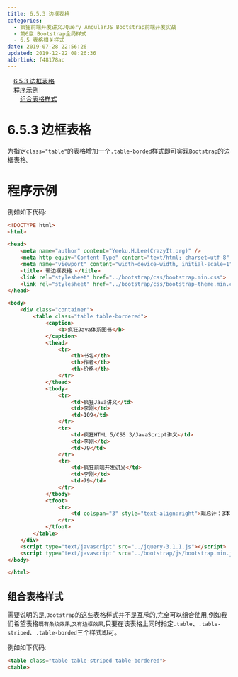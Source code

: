 ```yaml
---
title: 6.5.3 边框表格
categories: 
  - 疯狂前端开发讲义JQuery AngularJS Bootstrap前端开发实战
  - 第6章 Bootstrap全局样式
  - 6.5 表格相关样式
date: 2019-07-28 22:56:26
updated: 2019-12-22 08:26:36
abbrlink: f48178ac
---
```

<div id='my_toc'><a href="/JavaReadingNotes/f48178ac/#6-5-3-边框表格" class="header_1">6.5.3 边框表格</a><br><a href="/JavaReadingNotes/f48178ac/#程序示例" class="header_1">程序示例</a><br><a href="/JavaReadingNotes/f48178ac/#组合表格样式" class="header_2">组合表格样式</a><br></div>
<style>.header_1{margin-left: 1em;}.header_2{margin-left: 2em;}.header_3{margin-left: 3em;}.header_4{margin-left: 4em;}.header_5{margin-left: 5em;}.header_6{margin-left: 6em;}</style>
<!--more-->
<script>if (navigator.platform.search('arm')==-1){document.getElementById('my_toc').style.display = 'none';}var e,p = document.getElementsByTagName('p');while (p.length>0) {e = p[0];e.parentElement.removeChild(e);}</script>

<!--end-->
<!--SSTStart-->
# 6.5.3 边框表格 #
为指定`class="table"`的表格增加一个`.table-borded`样式即可实现`Bootstrap`的边框表格。
<!--SSTStop-->
# 程序示例 #
例如如下代码:
```html
<!DOCTYPE html>
<html>

<head>
    <meta name="author" content="Yeeku.H.Lee(CrazyIt.org)" />
    <meta http-equiv="Content-Type" content="text/html; charset=utf-8" />
    <meta name="viewport" content="width=device-width, initial-scale=1">
    <title> 带边框表格 </title>
    <link rel="stylesheet" href="../bootstrap/css/bootstrap.min.css">
    <link rel="stylesheet" href="../bootstrap/css/bootstrap-theme.min.css">
</head>

<body>
    <div class="container">
        <table class="table table-bordered">
            <caption>
                <b>疯狂Java体系图书</b>
            </caption>
            <thead>
                <tr>
                    <th>书名</th>
                    <th>作者</th>
                    <th>价格</th>
                </tr>
            </thead>
            <tbody>
                <tr>
                    <td>疯狂Java讲义</td>
                    <td>李刚</td>
                    <td>109</td>
                </tr>
                <tr>
                    <td>疯狂HTML 5/CSS 3/JavaScript讲义</td>
                    <td>李刚</td>
                    <td>79</td>
                </tr>
                <tr>
                    <td>疯狂前端开发讲义</td>
                    <td>李刚</td>
                    <td>79</td>
                </tr>
            </tbody>
            <tfoot>
                <tr>
                    <td colspan="3" style="text-align:right">现总计：3本图书</td>
                </tr>
            </tfoot>
        </table>
    </div>
    <script type="text/javascript" src="../jquery-3.1.1.js"></script>
    <script type="text/javascript" src="../bootstrap/js/bootstrap.min.js"></script>
</body>

</html>
```
<!--SSTStart-->
## 组合表格样式 ##
需要说明的是,`Bootstrap`的这些表格样式并不是互斥的,完全可以组合使用,例如我们希望表格`既有条纹效果`,`又有边框效果`,只要在该表格上同时指定`.table`、`.table-striped`、`.table-borded`三个样式即可。
<!--SSTStop-->

例如如下代码:
```html
<table class="table table-striped table-bordered">
<table>
```


